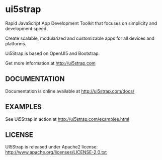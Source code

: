 ui5strap
========

Rapid JavaScript App Development Toolkit that focuses on simplicity and development speed. 

Create scalable, modularized and customizable apps for all devices and platforms. 

Ui5Strap is based on OpenUI5 and Bootstrap.

Get more information at http://ui5strap.com

DOCUMENTATION
-------------

Documentation is online available at http://ui5strap.com/docs/

EXAMPLES
--------

See Ui5Strap in action at http://ui5strap.com/examples.html

LICENSE
-------

UI5Strap is released under Apache2 license: http://www.apache.org/licenses/LICENSE-2.0.txt


